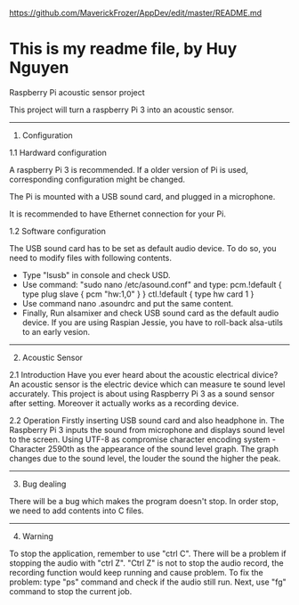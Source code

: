 https://github.com/MaverickFrozer/AppDev/edit/master/README.md
# This is my readme file, by Huy Nguyen
Raspberry Pi acoustic sensor project

This project will turn a raspberry Pi 3 into an acoustic sensor.

-----------------
1. Configuration

1.1 Hardward configuration

A raspberry Pi 3 is recommended. If a older version of Pi is used, corresponding configuration might be changed.

The Pi is mounted with a USB sound card, and plugged in a microphone.

It is recommended to have Ethernet connection for your Pi.

1.2 Software configuration

The USB sound card has to be set as default audio device. To do so, you need to modify files with following contents.
- Type "lsusb" in console and check USD.
- Use command: "sudo nano /etc/asound.conf" and type:
	pcm.!default {
		type plug
		slave {
			pcm "hw:1,0"
		}
	}
	ctl.!default {
	type hw
	card 1
	}
- Use command nano .asoundrc and put the same content.
- Finally, Run alsamixer and check USB sound card as the default audio device.
If you are using Raspian Jessie, you have to roll-back alsa-utils to an early vesion.

----------------
2. Acoustic Sensor

2.1 Introduction
Have you ever heard about the acoustic electrical divice? 
An acoustic sensor is the electric device which can measure te sound level accurately. This project is about using Raspberry Pi 3 as a 
sound sensor after setting. Moreover it actually works as a recording device.

2.2 Operation
Firstly inserting USB sound card and also headphone in. The Raspberry Pi 3 inputs the sound from microphone and displays sound level to the screen.
Using UTF-8 as compromise character encoding system - Character 2590th as the appearance of the sound level graph.
The graph changes due to the sound level, the louder the sound the higher the peak.

--------------
3. Bug dealing

There will be a bug which makes the program doesn't stop. In order stop, we need to add contents into C files.

--------------
4. Warning

To stop the application, remember to use "ctrl C". There will be a problem if stopping the audio with "ctrl Z".
"Ctrl Z" is not to stop the audio record, the recording function would keep running and cause problem.
To fix the problem: type "ps" command and check if the audio still run.
Next, use "fg" command to stop the current job.

 

